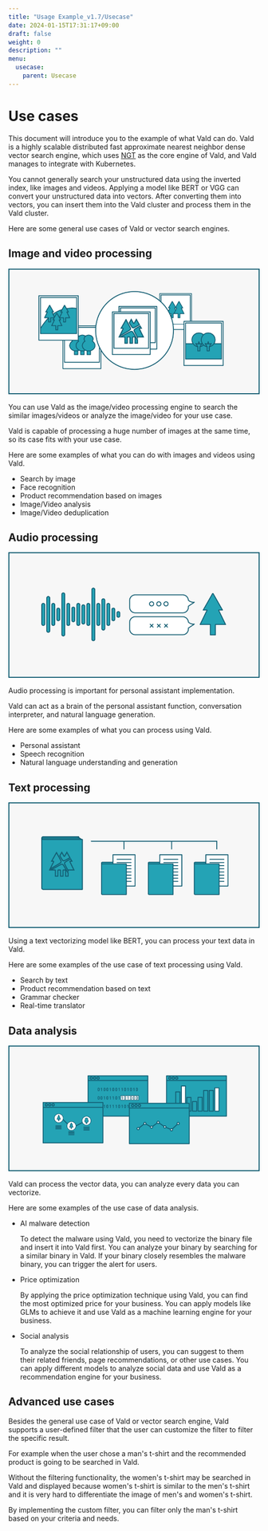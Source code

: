 ```yaml
---
title: "Usage Example_v1.7/Usecase"
date: 2024-01-15T17:31:17+09:00
draft: false
weight: 0
description: ""
menu:
  usecase:
    parent: Usecase
---
```


# Use cases

This document will introduce you to the example of what Vald can do.
Vald is a highly scalable distributed fast approximate nearest neighbor dense vector search engine, which uses [NGT](https://github.com/yahoojapan/NGT) as the core engine of Vald, and Vald manages to integrate with Kubernetes.

You cannot generally search your unstructured data using the inverted index, like images and videos.
Applying a model like BERT or VGG can convert your unstructured data into vectors.
After converting them into vectors, you can insert them into the Vald cluster and process them in the Vald cluster.

Here are some general use cases of Vald or vector search engines.

## Image and video processing

  <img src="/images/v1.7/usecase/usecase_image.png" />

You can use Vald as the image/video processing engine to search the similar images/videos or analyze the image/video for your use case.

Vald is capable of processing a huge number of images at the same time, so its case fits with your use case.

Here are some examples of what you can do with images and videos using Vald.

- Search by image
- Face recognition
- Product recommendation based on images
- Image/Video analysis
- Image/Video deduplication

## Audio processing

  <img src="/images/v1.7/usecase/usecase_audio.png" />

Audio processing is important for personal assistant implementation.

Vald can act as a brain of the personal assistant function, conversation interpreter, and natural language generation.

Here are some examples of what you can process using Vald.

- Personal assistant
- Speech recognition
- Natural language understanding and generation

## Text processing

  <img src="/images/v1.7/usecase/usecase_text.png" />

Using a text vectorizing model like BERT, you can process your text data in Vald.

Here are some examples of the use case of text processing using Vald.

- Search by text
- Product recommendation based on text
- Grammar checker
- Real-time translator

## Data analysis

  <img src="/images/v1.7/usecase/usecase_data.png" />

Vald can process the vector data, you can analyze every data you can vectorize.

Here are some examples of the use case of data analysis.

- AI malware detection

  To detect the malware using Vald, you need to vectorize the binary file and insert it into Vald first.
  You can analyze your binary by searching for a similar binary in Vald.
  If your binary closely resembles the malware binary, you can trigger the alert for users.

- Price optimization

  By applying the price optimization technique using Vald, you can find the most optimized price for your business.
  You can apply models like GLMs to achieve it and use Vald as a machine learning engine for your business.

- Social analysis

  To analyze the social relationship of users, you can suggest to them their related friends, page recommendations, or other use cases.
  You can apply different models to analyze social data and use Vald as a recommendation engine for your business.

## Advanced use cases

Besides the general use case of Vald or vector search engine, Vald supports a user-defined filter that the user can customize the filter to filter the specific result.

For example when the user chose a man's t-shirt and the recommended product is going to be searched in Vald.

Without the filtering functionality, the women's t-shirt may be searched in Vald and displayed because women's t-shirt is similar to the men's t-shirt and it is very hard to differentiate the image of men's and women's t-shirt.

By implementing the custom filter, you can filter only the man's t-shirt based on your criteria and needs.
